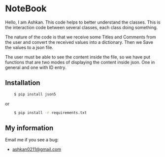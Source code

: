 # NoteBook

Hello, I am Ashkan.
This code helps to better understand the classes.
This is the interaction code between several classes, each class doing something.

The nature of the code is that we receive some Titles and Comments from the user and convert the received values ​​into a dictionary.
Then we Save the values ​​to a json file.

The user must be able to see the content inside the file, so we have put functions that are two modes of displaying the content inside json.
One in general and one with ID entry.

## Installation
```bash
    $ pip install json5
```
or
```bash
    $ pip install -r requirements.txt
```

## My information

Email me if you see a bug:

- ashkan0211@gmail.com

